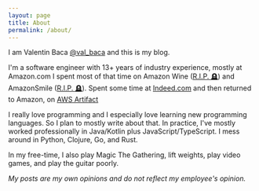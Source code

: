 ```yaml
---
layout: page
title: About
permalink: /about/
---
```


I am Valentin Baca [@val_baca](https://twitter.com/val_baca) and this is my blog.

I'm a software engineer with 13+ years of industry experience, mostly at Amazon.com I spent most of that time on Amazon Wine ([R.I.P. 🪦](https://techcrunch.com/2017/10/23/amazon-wine-is-shutting-down/?guccounter=1&guce_referrer=aHR0cHM6Ly93d3cuZ29vZ2xlLmNvbS8&guce_referrer_sig=AQAAANTAUiPcKjvPwd3Ygscw0ok7Fs4i0b8OytmSJeX7asp6lfs8gMQ0TPTDoa6M39kGMu9_rzrsmjdzBvk8q7o107qO-0fd_W7tvEQRPJ1oqNJesJhL_vjajGTC5-GOTFcmqzqFhuHwcDptG5u46vY54Pk77z_FJmcyM4jnZWzY07wD)) and AmazonSmile ([R.I.P. 🪦](https://www.aboutamazon.com/news/company-news/amazon-closing-amazonsmile-to-focus-its-philanthropic-giving-to-programs-with-greater-impact)). Spent some time at [Indeed.com](https://www.indeed.com/) and then returned to Amazon, on [AWS Artifact](https://aws.amazon.com/artifact/)

I really love programming and I especially love learning new programming languages. So I plan to mostly write about that. In practice, I've mostly worked professionally in Java/Kotlin plus JavaScript/TypeScript. I mess around in Python, Clojure, Go, and Rust.

In my free-time, I also play Magic The Gathering, lift weights, play video games, and play the guitar poorly.

*My posts are my own opinions and do not reflect my employee's opinion.*
